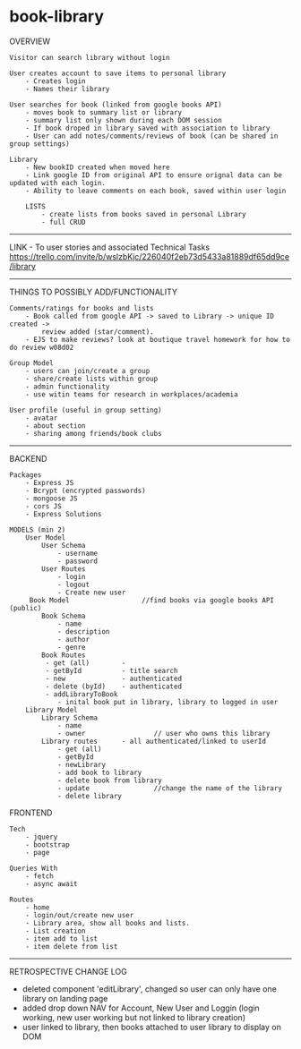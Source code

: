 # book-library

OVERVIEW 

    Visitor can search library without login

    User creates account to save items to personal library
        - Creates login
        - Names their library 

    User searches for book (linked from google books API)
        - moves book to summary list or library 
        - summary list only shown during each DOM session
        - If book droped in library saved with association to library
        - User can add notes/comments/reviews of book (can be shared in group settings)

    Library 
        - New bookID created when moved here
        - Link google ID from original API to ensure orignal data can be updated with each login. 
        - Ability to leave comments on each book, saved within user login
        
        LISTS
            - create lists from books saved in personal Library
            - full CRUD 

***********
LINK  - To user stories and associated Technical Tasks 
https://trello.com/invite/b/wslzbKjc/226040f2eb73d5433a81889df65dd9ce/library

***********
THINGS TO POSSIBLY ADD/FUNCTIONALITY

    Comments/ratings for books and lists
        - Book called from google API -> saved to Library -> unique ID created -> 
            review added (star/comment). 
        - EJS to make reviews? look at boutique travel homework for how to do review w08d02 

    Group Model
        - users can join/create a group
        - share/create lists within group
        - admin functionality
        - use witin teams for research in workplaces/academia

    User profile (useful in group setting)
        - avatar
        - about section
        - sharing among friends/book clubs

************
BACKEND

    Packages
        - Express JS
        - Bcrypt (encrypted passwords)
        - mongoose JS
        - cors JS
        - Express Solutions
   
    MODELS (min 2)
        User Model
            User Schema
                - username
                - password
            User Routes
                - login
                - logout
                - Create new user
         Book Model                  //find books via google books API (public)
            Book Schema         
                - name
                - description
                - author
                - genre
            Book Routes 
             - get (all)        - 
             - getById          - title search
             - new              - authenticated
             - delete (byId)    - authenticated 
             - addLibraryToBook
                - inital book put in library, library to logged in user
        Library Model           
            Library Schema
                - name
                - owner                 // user who owns this library
            Library routes      - all authenticated/linked to userId
                - get (all)     
                - getById
                - newLibrary
                - add book to library
                - delete book from library
                - update                //change the name of the library
                - delete library

FRONTEND

    Tech
        - jquery
        - bootstrap
        - page

    Queries With
        - fetch
        - async await

    Routes
        - home
        - login/out/create new user
        - Library area, show all books and lists. 
        - List creation
        - item add to list
        - item delete from list
    
**********
RETROSPECTIVE CHANGE LOG

- deleted component 'editLibrary', changed so user can only have one library on landing page
- added drop down NAV for Account, New User and Loggin (login working, new user working but not linked to library creation)
- user linked to library, then books attached to user library to display on DOM

